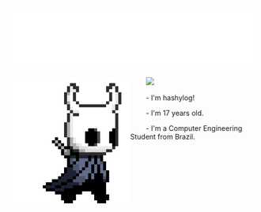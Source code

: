 <h1 align="center">
  <img src="https://github.com/hashylog/hashylog/blob/main/assets/hashy.png" width="500"/>
</h1>

<img align="left" src="https://github.com/hashylog/hashylog/blob/main/assets/hollowknight.gif" width="250"/>

<p align="left">
  &nbsp &nbsp &nbsp &nbsp
  <img src="https://img.shields.io/static/v1?label=Overview&message=hashylog&color=020273&style=for-the-badge&logo=GitHub">
</p>

<p align="left"> &nbsp &nbsp &nbsp &nbsp - I'm hashylog!</p>
<p align="left"> &nbsp &nbsp &nbsp &nbsp - I'm 17 years old.</p>
<p align="left"> &nbsp &nbsp &nbsp &nbsp - I'm a Computer Engineering Student from Brazil.</p>
